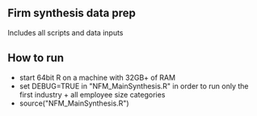 
## Firm synthesis data prep

Includes all scripts and data inputs
  
## How to run
  - start 64bit R on a machine with 32GB+ of RAM
  - set DEBUG=TRUE in "NFM_MainSynthesis.R" in order to run only the first industry + all employee size categories
  - source("NFM_MainSynthesis.R")
  

